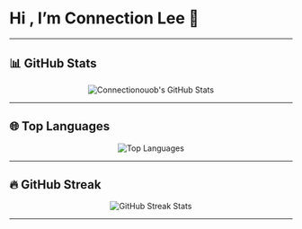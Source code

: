 # Hi , I’m Connection Lee 👋


---

## 📊 GitHub Stats

<p align="center">
  <img src="https://github-readme-stats.vercel.app/api?username=Connectionouob&show_icons=true&theme=highcontrast" alt="Connectionouob's GitHub Stats" />
</p>

---

## 🌐 Top Languages

<p align="center">
  <img src="https://github-readme-stats.vercel.app/api/top-langs/?username=Connectionouob&theme=highcontrast&langs_count=20&layout=compact" alt="Top Languages" />
</p>

---

## 🔥 GitHub Streak

<p align="center">
  <img src="https://github-readme-streak-stats.herokuapp.com/?user=Connectionouob&theme=highcontrast" alt="GitHub Streak Stats" />
</p>

---
